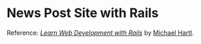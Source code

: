 # News Post Site with Rails

Reference:
[*Learn Web Development with Rails*](http://www.railstutorial.org/)
by [Michael Hartl](http://www.michaelhartl.com/).
